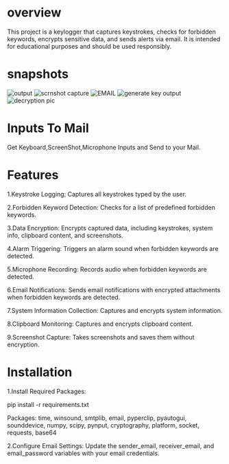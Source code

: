 # overview

This project is a keylogger that captures keystrokes, checks for forbidden keywords, encrypts sensitive data, and sends alerts via email. It is intended for educational purposes and should be used responsibly.

# snapshots

![output](https://github.com/user-attachments/assets/ba290d46-d2b5-4d33-afb5-271272750d32)
![scrnshot capture](https://github.com/user-attachments/assets/3ecfd5e6-e3d5-4ef3-87d3-dc103dff22e7)
![EMAIL](https://github.com/user-attachments/assets/b9d2301a-bdad-427a-9d79-c35e27ce6231)
![generate key output](https://github.com/user-attachments/assets/5b21e07d-e36e-48e4-8488-c545ee7da76f)
![decryption  pic](https://github.com/user-attachments/assets/e6dc4b4c-b656-4f06-a2a3-8774df5e3722)



# Inputs To Mail

Get Keyboard,ScreenShot,Microphone Inputs and Send to your Mail. 


# Features

1.Keystroke Logging: Captures all keystrokes typed by the user.

2.Forbidden Keyword Detection: Checks for a list of predefined forbidden keywords.

3.Data Encryption: Encrypts captured data, including keystrokes, system info, clipboard content, and screenshots.

4.Alarm Triggering: Triggers an alarm sound when forbidden keywords are detected.

5.Microphone Recording: Records audio when forbidden keywords are detected.

6.Email Notifications: Sends email notifications with encrypted attachments when forbidden keywords are detected.

7.System Information Collection: Captures and encrypts system information.

8.Clipboard Monitoring: Captures and encrypts clipboard content.


9.Screenshot Capture: Takes screenshots and saves them without encryption.

# Installation

1.Install Required Packages:

   pip install -r requirements.txt

   Packages: time, winsound, smtplib, email, pyperclip, pyautogui, sounddevice, numpy, scipy, pynput, cryptography, platform, socket, requests, base64

2.Configure Email Settings:
 Update the sender_email, receiver_email, and email_password variables with your email credentials.














